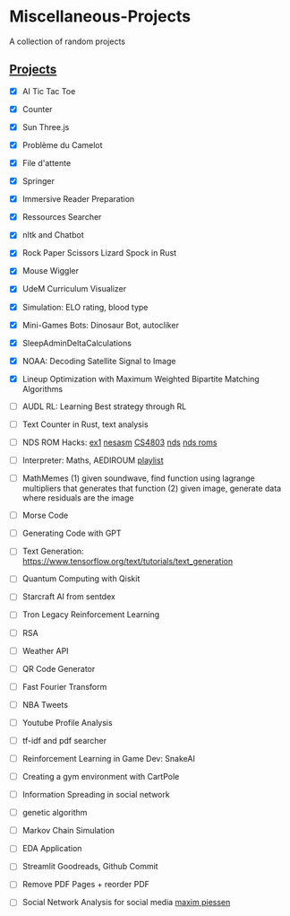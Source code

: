 # Miscellaneous-Projects

A collection of random projects

## [Projects](#projects)

- [X] AI Tic Tac Toe
- [X] Counter
- [X] Sun Three.js
- [X] Problème du Camelot
- [X] File d'attente
- [X] Springer
- [X] Immersive Reader Preparation
- [X] Ressources Searcher
- [X] nltk and Chatbot
- [X] Rock Paper Scissors Lizard Spock in Rust
- [X] Mouse Wiggler
- [X] UdeM Curriculum Visualizer
- [X] Simulation: ELO rating, blood type
- [X] Mini-Games Bots: Dinosaur Bot, autocliker
- [X] SleepAdminDeltaCalculations
- [X] NOAA: Decoding Satellite Signal to Image
- [X] Lineup Optimization with Maximum Weighted Bipartite Matching Algorithms
- [ ] AUDL RL: Learning Best strategy through RL
- [ ] Text Counter in Rust, text analysis
- [ ] NDS ROM Hacks: [ex1](https://gbatemp.net/threads/the-ultimate-nintendo-ds-rom-hacking-guide.291274/) [nesasm](http://www.patater.com/gbaguy/nesasm.htm) [CS4803](https://faculty.cc.gatech.edu/~hyesoon/spr10/schedule.html) [nds](https://faculty.cc.gatech.edu/~hyesoon/spr10/fromTA/CS4803DGC/Getting_Started....html) [nds roms](https://www.youtube.com/watch?v=lakp5ZRN7rE&list=PLKTW2ZuQjbEEVYHhxRZF9N8v_9AUneJq1)
- [ ] Interpreter: Maths, AEDIROUM [playlist](https://www.youtube.com/playlist?list=PLZQftyCk7_SdoVexSmwy_tBgs7P0b97yD)
- [ ] MathMemes (1) given soundwave, find function using lagrange multipliers that generates that function (2) given image, generate data where residuals are the image
- [ ] Morse Code
- [ ] Generating Code with GPT
- [ ] Text Generation: https://www.tensorflow.org/text/tutorials/text_generation
- [ ] Quantum Computing with Qiskit
- [ ] Starcraft AI from sentdex
- [ ] Tron Legacy Reinforcement Learning
- [ ] RSA
- [ ] Weather API
- [ ] QR Code Generator
- [ ] Fast Fourier Transform
- [ ] NBA Tweets
- [ ] Youtube Profile Analysis
- [ ] tf-idf and pdf searcher
- [ ] Reinforcement Learning in Game Dev: SnakeAI
- [ ] Creating a gym environment with CartPole
- [ ] Information Spreading in social network
- [ ] genetic algorithm
- [ ] Markov Chain Simulation
- [ ] EDA Application
- [ ] Streamlit Goodreads, Github Commit
- [ ] Remove PDF Pages + reorder PDF
- [ ] Social Network Analysis for social media [maxim piessen](https://medium.com/@maximpiessen/how-i-visualised-my-instagram-network-and-what-i-learned-from-it-d7cc125ef297)


